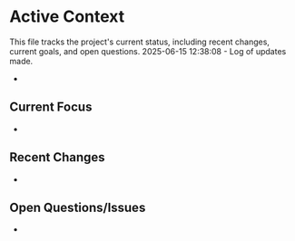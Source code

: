 # Active Context

This file tracks the project's current status, including recent changes, current goals, and open questions.
2025-06-15 12:38:08 - Log of updates made.

*

## Current Focus

*   

## Recent Changes

*   

## Open Questions/Issues

*